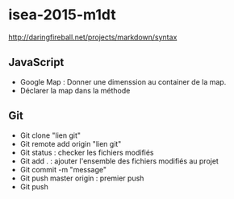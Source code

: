 # isea-2015-m1dt

http://daringfireball.net/projects/markdown/syntax

## JavaScript
* Google Map : Donner une dimenssion au container de la map.
* Déclarer la map dans la méthode

## Git
* Git clone "lien git"
* Git remote add origin "lien git"
* Git status :  checker les fichiers modifiés
* Git add . : ajouter l'ensemble des fichiers modifiés au projet
* Git commit -m "message"
* Git push master origin : premier push
* Git push